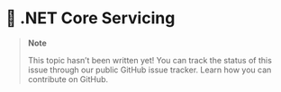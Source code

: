 # 🔧 .NET Core Servicing

> **Note**
> 
> This topic hasn’t been written yet! You can track the status of this issue through our public GitHub issue tracker. Learn how you can contribute on GitHub.

